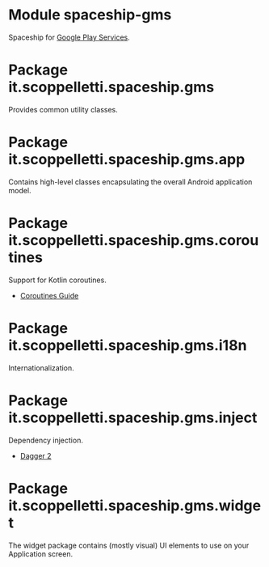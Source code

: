 # Module spaceship-gms

Spaceship for [Google Play Services](http://developers.google.com/android).

# Package it.scoppelletti.spaceship.gms

Provides common utility classes.

# Package it.scoppelletti.spaceship.gms.app

Contains high-level classes encapsulating the overall Android application model.

# Package it.scoppelletti.spaceship.gms.coroutines

Support for Kotlin coroutines.

* [Coroutines Guide](http://kotlinlang.org/docs/reference/coroutines/coroutines-guide.html)

# Package it.scoppelletti.spaceship.gms.i18n

Internationalization.

# Package it.scoppelletti.spaceship.gms.inject

Dependency injection.

* [Dagger 2](http://google.github.io/dagger)

# Package it.scoppelletti.spaceship.gms.widget

The widget package contains (mostly visual) UI elements to use on your
Application screen.
